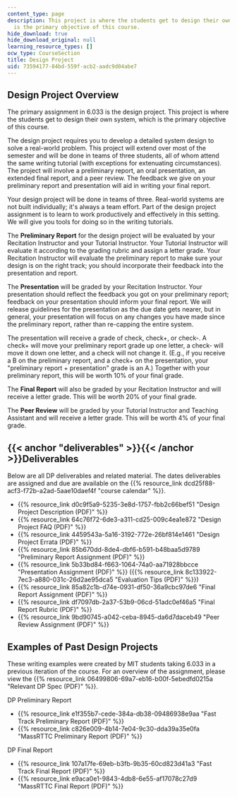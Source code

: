 ```yaml
---
content_type: page
description: This project is where the students get to design their own system, which
  is the primary objective of this course.
hide_download: true
hide_download_original: null
learning_resource_types: []
ocw_type: CourseSection
title: Design Project
uid: 73594177-84bd-559f-acb2-aadc9d04abe7
---
```


Design Project Overview
-----------------------

The primary assignment in 6.033 is the design project. This project is where the students get to design their own system, which is the primary objective of this course.

The design project requires you to develop a detailed system design to solve a real-world problem. This project will extend over most of the semester and will be done in teams of three students, all of whom attend the same writing tutorial (with exceptions for extenuating circumstances). The project will involve a preliminary report, an oral presentation, an extended final report, and a peer review. The feedback we give on your preliminary report and presentation will aid in writing your final report.

Your design project will be done in teams of three. Real-world systems are not built individually; it's always a team effort. Part of the design project assignment is to learn to work productively and effectively in this setting. We will give you tools for doing so in the writing tutorials.

The **Preliminary Report** for the design project will be evaluated by your Recitation Instructor and your Tutorial Instructor. Your Tutorial Instructor will evaluate it according to the grading rubric and assign a letter grade. Your Recitation Instructor will evaluate the preliminary report to make sure your design is on the right track; you should incorporate their feedback into the presentation and report. 

The **Presentation** will be graded by your Recitation Instructor. Your presentation should reflect the feedback you got on your preliminary report; feedback on your presentation should inform your final report. We will release guidelines for the presentation as the due date gets nearer, but in general, your presentation will focus on any changes you have made since the preliminary report, rather than re-capping the entire system. 

The presentation will receive a grade of check, check+, or check-. A check+ will move your preliminary report grade up one letter, a check- will move it down one letter, and a check will not change it. (E.g., if you receive a B on the preliminary report, and a check+ on the presentation, your "preliminary report + presentation" grade is an A.) Together with your preliminary report, this will be worth 10% of your final grade.

The **Final Report** will also be graded by your Recitation Instructor and will receive a letter grade. This will be worth 20% of your final grade.

The **Peer Review** will be graded by your Tutorial Instructor and Teaching Assistant and will receive a letter grade. This will be worth 4% of your final grade.

{{< anchor "deliverables" >}}{{< /anchor >}}Deliverables
--------------------------------------------------------

Below are all DP deliverables and related material. The dates deliverables are assigned and due are available on the {{% resource_link dcd25f88-acf3-f72b-a2ad-5aae10daef4f "course calendar" %}}.

*   {{% resource_link d0c9f5a9-5235-3e8d-1757-fbb2c66bef51 "Design Project Description (PDF)" %}}
*   {{% resource_link 64c76f72-6de3-a311-cd25-009c4ea1e872 "Design Project FAQ (PDF)" %}} 
*   {{% resource_link 4459543a-5a16-3192-772e-26bf814e1461 "Design Project Errata (PDF)" %}}
*   {{% resource_link 85b670dd-8de4-dbf6-b591-b48baa5d9789 "Preliminary Report Assignment (PDF)" %}}
*   {{% resource_link 5b33bd84-f663-1064-74a0-aa71928bbcce "Presentation Assignment (PDF)" %}} ({{% resource_link 8c133922-7ec3-a880-031c-26d2ae95dca5 "Evaluation Tips (PDF)" %}})
*   {{% resource_link 85a82c1b-d74e-0931-df50-36a9cbc97de6 "Final Report Assignment (PDF)" %}}
*   {{% resource_link df7097db-2a37-53b9-06cd-51adc0ef46a5 "Final Report Rubric (PDF)" %}}
*   {{% resource_link 9bd90745-a042-ceba-8945-da6d7daceb49 "Peer Review Assignment (PDF)" %}}

Examples of Past Design Projects
--------------------------------

These writing examples were created by MIT students taking 6.033 in a previous iteration of the course. For an overview of the assignment, please view the {{% resource_link 06499806-69a7-eb16-b00f-5ebedfd0215a "Relevant DP Spec (PDF)" %}}.

DP Preliminary Report

*   {{% resource_link e1f355b7-cede-384a-db38-09486938e9aa "Fast Track Preliminary Report (PDF)" %}}
*   {{% resource_link c826e009-4b14-7e04-9c30-dda39a35e0fa "MassRTTC Preliminary Report (PDF)" %}}

DP Final Report

*   {{% resource_link 107a17fe-69eb-b3fb-9b35-60cd823d41a3 "Fast Track Final Report (PDF)" %}}
*   {{% resource_link e9aca0e1-9843-4db8-6e55-af17078c27d9 "MassRTTC Final Report (PDF)" %}}